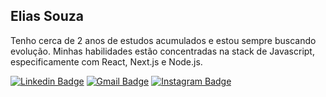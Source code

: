 ## Elias Souza
Tenho cerca de 2 anos de estudos acumulados e estou sempre buscando evolução. Minhas habilidades estão concentradas na stack de Javascript, especificamente com React, Next.js e Node.js.

[![Linkedin Badge](https://img.shields.io/badge/-Elias%20Souza-00875f?style=flat-square&color=ff4043&logo=Linkedin&logoColor=white&link=https://www.linkedin.com/in/elias-souza-522a95242/)](https://www.linkedin.com/in/elias-souza-522a95242/) 
[![Gmail Badge](https://img.shields.io/badge/-eliasnsouza1245@gmail.com-00875f?style=flat-square&color=ff4043&logo=Gmail&logoColor=white&link=mailto:diego.schell.f@gmail.com)](mailto:eliasnsouza1245@gmail.com)
[![Instagram Badge](https://img.shields.io/badge/-eliasnsz-00875f?style=flat-square&color=ff4043&logo=Instagram&logoColor=white&link=https://www.instagram.com/eliasnsz/)](https://www.instagram.com/eliasnsz/)


